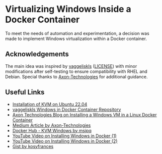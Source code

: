 # Virtualizing Windows Inside a Docker Container

To meet the needs of automation and experimentation, a decision was made to implement Windows virtualization within a Docker container.

## Acknowledgements

The main idea was inspired by [vaggeliskls](https://github.com/vaggeliskls/windows-in-docker-container) ([LICENSE](https://github.com/vaggeliskls/windows-in-docker-container/blob/main/LICENSE)) with minor modifications after self-testing to ensure compatibility with RHEL and Debian. Special thanks to [Axon-Technologies](https://medium.com/axon-technologies/installing-a-windows-virtual-machine-in-a-linux-docker-container-c78e4c3f9ba1) for additional guidance.

## Useful Links

- [Installation of KVM on Ubuntu 22.04](https://medium.com/@aynurheydarova5/installation-kvm-to-ubuntu-22-04-21992d0299da)
- [vaggeliskls Windows in Docker Container Repository](https://github.com/vaggeliskls/windows-in-docker-container/tree/main)
- [Axon Technologies Blog on Installing a Windows VM in a Linux Docker Container](https://www.axontechnologies.com/blog/installing-a-windows-virtual-machine-in-a-linux-docker-container)
- [Medium Article by Axon-Technologies](https://medium.com/axon-technologies/installing-a-windows-virtual-machine-in-a-linux-docker-container-c78e4c3f9ba1)
- [Docker Hub - KVM Windows by msjpq](https://hub.docker.com/r/msjpq/kvm-windows)
- [YouTube Video on Installing Windows in Docker (1)](https://www.youtube.com/watch?v=NVqP40Sv2Xc)
- [YouTube Video on Installing Windows in Docker (2)](https://www.youtube.com/watch?v=i2ynx8FdbjI)
- [Gist by kosyfrances](https://gist.github.com/kosyfrances/f8ffd9b76ff6285d60d1b1671c2aa8f6)